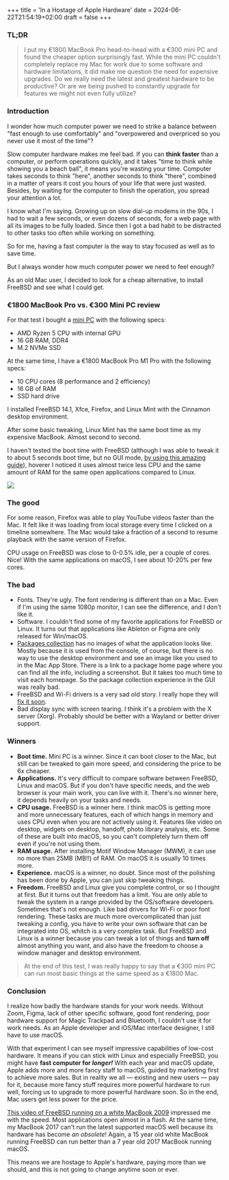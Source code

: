 +++
title = 'In a Hostage of Apple Hardware'
date = 2024-06-22T21:54:19+02:00
draft = false
+++

### TL;DR

> I put my €1800 MacBook Pro head-to-head with a €300 mini PC and found the cheaper option surprisingly fast. While the mini PC couldn't completely replace my Mac for work due to some software and hardware limitations, it did make me question the need for expensive upgrades. Do we really need the latest and greatest hardware to be productive? Or are we being pushed to constantly upgrade for features we might not even fully utilize?

### Introduction

I wonder how much computer power we need to strike a balance between "fast enough to use comfortably" and "overpowered and overpriced so you never use it most of the time"?

Slow computer hardware makes me feel bad. If you can **think faster** than a computer, or perform operations quickly, and it takes "time to think while showing you a beach ball", it means you're wasting your time. Computer takes seconds to think "here", another seconds to think "there", combined in a matter of years it cost you hours of your life that were just wasted. Besides, by waiting for the computer to finish the operation, you spread your attention a lot. 

I know what I'm saying. Growing up on slow dial-up modems in the 90s, I had to wait a few seconds, or even dozens of seconds, for a web page with all its images to be fully loaded. Since then I got a bad habit to be distracted to other tasks too often while working on something. 

So for me, having a fast computer is the way to stay focused as well as to save time. 

But I always wonder how much computer power we need to feel enough?

As an old Mac user, I decided to look for a cheap alternative, to install FreeBSD and see what I could get. 

### €1800 MacBook Pro vs. €300 Mini PC review

For that test I bought a [mini PC](https://www.amazon.de/-/en/Beelink-Radeon-Graphics-Desktop-Computer/dp/B09HGMV1ZN/?_encoding=UTF8&pd_rd_w=zmrw1&content-id=amzn1.sym.ff5a60b1-4d45-43d1-be95-6031008f0082&pf_rd_p=ff5a60b1-4d45-43d1-be95-6031008f0082&pf_rd_r=6FGNCXGQ0TYZ17AD6D5F&pd_rd_wg=XaOMh&pd_rd_r=941f947a-76ba-4d28-9921-5b75b2573fc2&ref_=pd_hp_d_atf_dealz_sv_t3)
with the following specs:
- AMD Ryzen 5 CPU with internal GPU
- 16 GB RAM, DDR4
- M.2 NVMe SSD

At the same time, I have a €1800 MacBook Pro M1 Pro 
with the following specs:
- 10 CPU cores (8 performance and 2 efficiency)
- 16 GB of RAM
- SSD hard drive

I installed FreeBSD 14.1, Xfce, Firefox, and Linux Mint with the Cinnamon desktop environment. 

After some basic tweaking, Linux Mint has the same boot time as my expensive MacBook. Almost second to second.

I haven't tested the boot time with FreeBSD (although I was able to tweak it to about 5 seconds boot time, but no GUI mode, [by using this amazing guide](https://vermaden.wordpress.com/2018/03/29/freebsd-desktop-part-1-simplified-boot/)), hoverer I noticed it uses almost twice less CPU and the same amount of RAM for the same open applications compared to Linux.  

![](images/2.jpg)

### The good

For some reason, Firefox was able to play YouTube videos faster than the Mac. It felt like it was loading from local storage every time I clicked on a timeline somewhere. The Mac would take a fraction of a second to resume playback with the same version of Firefox.

CPU usage on FreeBSD was close to 0-0.5% idle, per a couple of cores. Nice! With the same applications on macOS, I see about 10-20% per few cores. 

### The bad 

- Fonts. They're ugly. The font rendering is different than on a Mac. Even if I'm using the same 1080p monitor, I can see the difference, and I don't like it. 
- Software. I couldn't find some of my favorite applications for FreeBSD or Linux. It turns out that applications like Ableton or Figma are only released for Win/macOS. 
- [Packages collection](https://ports.freebsd.org/cgi/ports.cgi) has no images of what the application looks like. Mostly because it is used from the console, of course, but there is no way to use the desktop environment and see an image like you used to in the Mac App Store. There is a link to a package home page where you can find all the info, including a screenshot. But it takes too much time to visit each homepage. So the package collection experience in the GUI was really bad. 
- FreeBSD and Wi-Fi drivers is a very sad old story. I really hope they will [fix it soon](https://freebsdfoundation.org/blog/improving-and-debugging-freebsds-intel-wi-fi-support-cheng-cuis-key-role-in-the-iwlwifi-project/).
- Bad display sync with screen tearing. I think it's a problem with the X server (Xorg). Probably should be better with a Wayland or better driver support. 

### Winners

- **Boot time.** Mini PC is a winner. Since it can boot closer to the Mac, but still can be tweaked to gain more speed, and considering the price to be 6x cheaper. 
- **Applications.** It's very difficult to compare software between FreeBSD, Linux and macOS. But if you don't have specific needs, and the web browser is your main work, you can live with it. There's no winner here, it depends heavily on your tasks and needs.
- **CPU usage.** FreeBSD is a winner here. I think macOS is getting more and more unnecessary features, each of which hangs in memory and uses CPU even when you are not actively using it. Features like video on desktop, widgets on desktop, handoff, photo library analysis, etc. Some of these are built into macOS, so you can't completely turn them off even if you're not using them. 
- **RAM usage.** After installing Motif Window Manager (MWM), it can use no more than 25MB (MB!!) of RAM. On macOS it is usually 10 times more. 
- **Experience.** macOS is a winner, no doubt. Since most of the polishing has been done by Apple, you can just skip tweaking things. 
- **Freedom.** FreeBSD and Linux give you complete control, or so I thought at first. But it turns out that freedom has a limit. You are only able to tweak the system in a range provided by the OS/software developers. Sometimes that's not enough. Like bad drivers for Wi-Fi or poor font rendering. These tasks are much more overcomplicated than just tweaking a config, you have to write your own software that can be integrated into OS, whitch is a very complex task. But FreeBSD and Linux is a winner because you can tweak a lot of things and **turn off** almost anything you want, and also have the freedom to choose a window manager and desktop environment. 

> At the end of this test, I was really happy to say that a €300 mini PC can run most basic things at the same speed as a €1800 Mac. 

### Conclusion 

I realize how badly the hardware stands for your work needs. Without Zoom, Figma, lack of other specific software, good font rendering, poor hardware support for Magic Trackpad and Bluetooth, I couldn't use it for work needs. As an Apple developer and iOS/Mac interface designer, I still have to use macOS. 

With that experiment I can see myself impressive capabilities of low-cost hardware. It means if you can stick with Linux and especially FreeBSD, you might have **fast computer for *longer!*** With each year and macOS update, Apple adds more and more fancy staff to macOS, guided by marketing first to achieve more sales. But in reality we all — existing and new users — pay for it, because more fancy stuff requires more powerful hardware to run well, forcing us to upgrade to more powerful hardware soon. So in the end, Mac users get less power for the price.

[This video of FreeBSD running on a white MacBook 2009](https://www.youtube.com/watch?v=3scLHnwwgn0) impressed me with the speed. Most applications open almost in a flash. At the same time, my MacBook 2017 can't run the latest supported macOS well because its hardware has become *an obsolete*! Again, a 15 year old white MacBook running FreeBSD can run better than a 7 year old 2017 MacBook running macOS. 

This means we are hostage to Apple's hardware, paying more than we should, and this is not going to change anytime soon or ever.